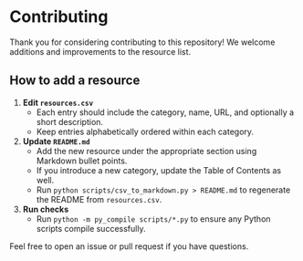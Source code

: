 # Contributing

Thank you for considering contributing to this repository! We welcome additions and improvements to the resource list.

## How to add a resource

1. **Edit `resources.csv`**
   - Each entry should include the category, name, URL, and optionally a short description.
   - Keep entries alphabetically ordered within each category.
2. **Update `README.md`**
   - Add the new resource under the appropriate section using Markdown bullet points.
   - If you introduce a new category, update the Table of Contents as well.
   - Run `python scripts/csv_to_markdown.py > README.md` to regenerate the README from `resources.csv`.
3. **Run checks**
   - Run `python -m py_compile scripts/*.py` to ensure any Python scripts compile successfully.

Feel free to open an issue or pull request if you have questions.
